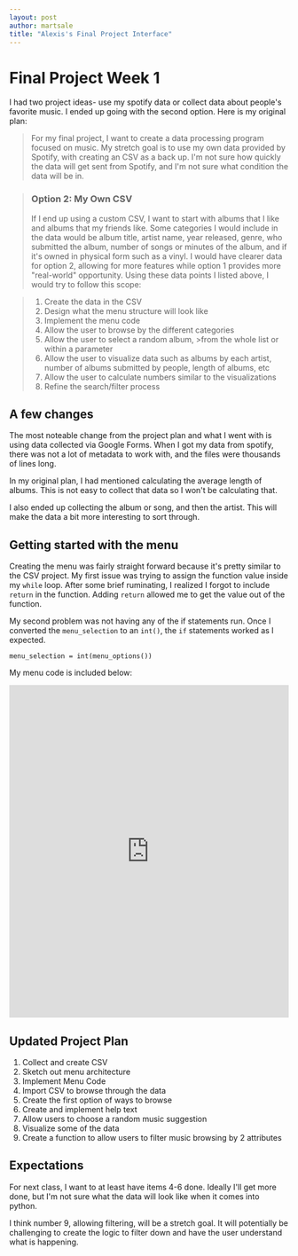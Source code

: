 ```yaml
---
layout: post
author: martsale
title: "Alexis's Final Project Interface"
---
```


# Final Project Week 1

I had two project ideas- use my spotify data or collect data about people's favorite music. I ended up going with the second option. Here is my original plan:
>For my final project, I want to create a data processing program focused on music. My stretch goal is to use my own data provided by Spotify, with creating an CSV as a back up. I'm not sure how quickly the data will get sent from Spotify, and I'm not sure what condition the data will be in.

>### Option 2: My Own CSV
>If I end up using a custom CSV, I want to start with albums that I like and albums that my friends like. Some categories I would include in the data would be album title, artist name, year released, genre, who submitted the album, number of songs or minutes of the album, and if it's owned in physical form such as a vinyl. I would have clearer data for option 2, allowing for more features while option 1 provides more "real-world" opportunity. Using these data points I listed above, I would try to follow this scope:

>1. Create the data in the CSV
>2. Design what the menu structure will look like
>3. Implement the menu code
>4. Allow the user to browse by the different categories
>5. Allow the user to select a random album, >from the whole list or within a parameter 
>6. Allow the user to visualize data such as albums by each artist, number of albums submitted by people, length of albums, etc
>7. Allow the user to calculate numbers similar to the visualizations 
>8. Refine the search/filter process

## A few changes
The most noteable change from the project plan and what I went with is using data collected via Google Forms. When I got my data from spotify, there was not a lot of metadata to work with, and the files were thousands of lines long.

In my original plan, I had mentioned calculating the average length of albums. This is not easy to collect that data so I won't be calculating that. 

I also ended up collecting the album or song, and then the artist. This will make the data a bit more interesting to sort through.

## Getting started with the menu

Creating the menu was fairly straight forward because it's pretty similar to the CSV project. My first issue was trying to assign the function value inside my `while` loop. After some brief ruminating, I realized I forgot to include `return` in the function. Adding `return` allowed me to get the value out of the function.

My second problem was not having any of the if statements run. Once I converted the `menu_selection` to an `int()`, the `if` statements worked as I expected.

```menu_selection = int(menu_options())```

My menu code is included below:
<iframe src="https://trinket.io/embed/python3/c19854ca17" width="100%" height="600" frameborder="0" marginwidth="0" marginheight="0" allowfullscreen></iframe>

## Updated Project Plan
1. Collect and create CSV
2. Sketch out menu architecture
3. Implement Menu Code
4. Import CSV to browse through the data
5. Create the first option of ways to browse
6. Create and implement help text
7. Allow users to choose a random music suggestion
8. Visualize some of the data
9. Create a function to allow users to filter music browsing by 2 attributes

## Expectations
For next class, I want to at least have items 4-6 done. Ideally I'll get more done, but I'm not sure what the data will look like when it comes into python. 

I think number 9, allowing filtering, will be a stretch goal. It will potentially be challenging to create the logic to filter down and have the user understand what is happening.

